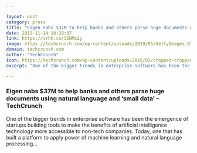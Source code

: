 ```yaml
---

layout: post
category: press
title: "Eigen nabs $37M to help banks and others parse huge documents using natural language and ‘small data’"
date: 2019-11-14 10:28:37
link: https://vrhk.co/32NMx2y
image: https://techcrunch.com/wp-content/uploads/2019/05/GettyImages-97974092.jpg?w=601
domain: techcrunch.com
author: "TechCrunch"
icon: https://techcrunch.com/wp-content/uploads/2015/02/cropped-cropped-favicon-gradient.png?w=180
excerpt: "One of the bigger trends in enterprise software has been the emergence of startups building tools to make the benefits of artificial intelligence technology more accessible to non-tech companies. Today, one that has built a platform to apply power of machine learning and natural language processing…"

---
```


### Eigen nabs $37M to help banks and others parse huge documents using natural language and ‘small data’ – TechCrunch

One of the bigger trends in enterprise software has been the emergence of startups building tools to make the benefits of artificial intelligence technology more accessible to non-tech companies. Today, one that has built a platform to apply power of machine learning and natural language processing…